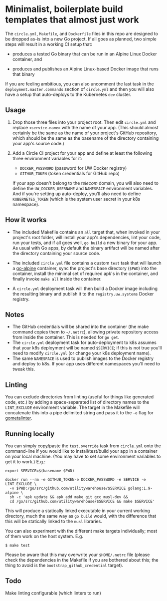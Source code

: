 # Minimalist, boilerplate build templates that almost just work

The `circle.yml`, `Makefile`, and `Dockerfile` files in this repo are designed
to be dropped as-is into a new Go project. If all goes as planned, two simple
steps will result in a working CI setup that:

  - produces a tested Go binary that can be run in an Alpine Linux Docker
    container, and

  - produces and publishes an Alpine Linux-based Docker image that runs that
    binary

If you are feeling ambitious, you can also uncomment the last task in the
`deployment.master.commands` section of `circle.yml` and then you will also
have a setup that auto-deploys to the Kubernetes `dev` cluster.

## Usage

  1. Drop those three files into your project root. Then edit `circle.yml` and
     replace `<service-name>` with the name of your app. (This should almost
     certainly be the same as the name of your project's GitHub repository,
     which should be the same as the basename of the directory containing your
     app's source code.)

  2. Add a Circle CI project for your app and define at least the following
     three environment variables for it:

       - `DOCKER_PASSWORD` (password for UW Docker registry)
       - `GITHUB_TOKEN` (token credentials for GitHub repo)

     If your app doesn't belong to the _telecom_ domain, you will also
     need to define the `UW_DOCKER_USERNAME` and `NAMESPACE` environment
     variables. And if you're setting up auto-deploy, you'll also need to
     define `KUBERNETES_TOKEN` (which is the system user secret in your k8s
     namespace).

## How it works

  - The included Makefile contains an `all` target that, when invoked in your
    project's root folder, will install your app's dependencies, lint your
    code, run your tests, and if all goes well, `go build` a new binary for
    your app. As usual with Go apps, by default the binary artifact will be
    named after the directory containing your source code.

  - The included `circle.yml` file contains a custom `test` task that will
    launch a [go-alpine][1] container, sync the project's base directory
    (`$PWD`) into the container, install the minimal set of required apk's in
    the container, and finally invoke `make all` inside the container.

  - A `circle.yml` deployment task will then build a Docker image including the
    resulting binary and publish it to the `registry.uw.systems` Docker
    registry.

## Notes

- The GitHub credentials will be shared into the container (the make command
  copies them to `~/.netrc`), allowing private repository access from inside
  the container. This is needed for `go get`.
- The `circle.yml` deployment task for auto-deployment to k8s assumes that your
  k8s deployment will be named `$SERVICE`; if this is not true you'll need to
  modify `circle.yml` (or change your k8s deployment name).
- The same `NAMESPACE` is used to publish images to the Docker registry and
  deploy to k8s. If your app uses different namespaces you'll need to
  tweak this.

## Linting

You can exclude directories from linting (useful for things like generated
code, etc.) by adding a space-separated list of directory names to the
`LINT_EXCLUDE` environment variable. The target in the Makefile will
concatenate this into a pipe delimited string and pass it to the `-e` flag for
[gometalinter](https://github.com/alecthomas/gometalinter).

## Running locally

You can simply copy/paste the `test.override` task from `circle.yml` onto the
command-line if you would like to install/test/build your app in a container on
your local machine. (You may have to set some environment variables to get it
to work.) E.g.:

    export SERVICE=$(basename $PWD)

    docker run --rm -e GITHUB_TOKEN-e DOCKER_PASSWORD -e SERVICE -e LINT_EXCLUDE \
      -v $PWD:/go/src/github.com/utilitywarehouse/$SERVICE golang:1.9-alpine \
      sh -c 'apk update && apk add make git gcc musl-dev &&
      cd /go/src/github.com/utilitywarehouse/$SERVICE && make $SERVICE'

This will produce a statically linked executable in your current working
directory, much the same way as `go build` would, with the difference that this
will be statically linked to the `musl` libraries.

You can also experiment with the different make targets individually; most of
them work on the host system. E.g.

    $ make test

Please be aware that this may overwrite your `$HOME/.netrc` file (please check
the dependencies in the Makefile if you are bothered about this; the thing to
avoid is the `bootstrap_github_credential` target).

## Todo

Make linting configurable (which linters to run)

[1]: https://github.com/docker-library/golang/blob/132cd70768e3bc269902e4c7b579203f66dc9f64/.8/alpine/Dockerfile
